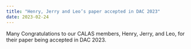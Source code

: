 ```yaml
---
title: "Henry, Jerry and Leo’s paper accepted in DAC 2023"
date: 2023-02-24
---
```


<!--more-->

Many Congratulations to our CALAS members, Henry, Jerry, and Leo, for their paper being accepted in DAC 2023.